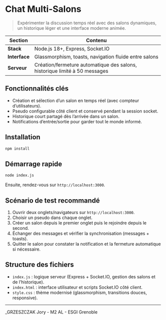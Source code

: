 # Chat Multi-Salons

> Expérimenter la discussion temps réel avec des salons dynamiques, un historique léger et une interface moderne animée.

| Section | Contenu |
| --- | --- |
| **Stack** | Node.js 18+, Express, Socket.IO |
| **Interface** | Glassmorphism, toasts, navigation fluide entre salons |
| **Serveur** | Création/fermeture automatique des salons, historique limité à 50 messages |

## Fonctionnalités clés

- Création et sélection d’un salon en temps réel (avec compteur d’utilisateurs).
- Pseudo configurable côté client et conservé pendant la session socket.
- Historique court partagé dès l’arrivée dans un salon.
- Notifications d’entrée/sortie pour garder tout le monde informé.

## Installation

```bash
npm install
```

## Démarrage rapide

```bash
node index.js
```

Ensuite, rendez-vous sur `http://localhost:3000`.

## Scénario de test recommandé

1. Ouvrir deux onglets/navigateurs sur `http://localhost:3000`.
2. Choisir un pseudo dans chaque onglet.
3. Créer un salon depuis le premier onglet puis le rejoindre depuis le second.
4. Échanger des messages et vérifier la synchronisation (messages + toasts).
5. Quitter le salon pour constater la notification et la fermeture automatique si nécessaire.

## Structure des fichiers

- `index.js` : logique serveur (Express + Socket.IO, gestion des salons et de l’historique).
- `index.html` : interface utilisateur et scripts Socket.IO côté client.
- `style.css` : thème modernisé (glassmorphism, transitions douces, responsive).

---

_GRZESZCZAK Jory - M2 AL - ESGI Grenoble
